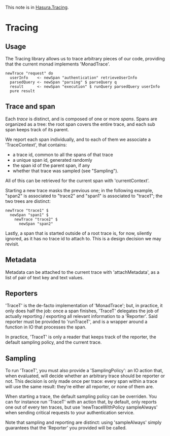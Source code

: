 This note is in [Hasura.Tracing](https://github.com/hasura/graphql-engine/blob/master/server/src-lib/Hasura/Tracing.hs#L11).

# Tracing

## Usage

The Tracing library allows us to trace arbitrary pieces of our code, providing
that the current monad implements 'MonadTrace'.

    newTrace "request" do
      userInfo    <- newSpan "authentication" retrieveUserInfo
      parsedQuery <- newSpan "parsing" $ parseQuery q
      result      <- newSpan "execution" $ runQuery parsedQuery userInfo
      pure result

## Trace and span

Each _trace_ is distinct, and is composed of one or more _spans_. Spans are
organized as a tree: the root span covers the entire trace, and each sub span
keeps track of its parent.

We report each span individually, and to each of them we associate a
'TraceContext', that contains:
  - a trace id, common to all the spans of that trace
  - a unique span id, generated randomly
  - the span id of the parent span, if any
  - whether that trace was sampled (see "Sampling").

All of this can be retrieved for the current span with 'currentContext'.

Starting a new trace masks the previous one; in the following example, "span2"
is associated to "trace2" and "span1" is associated to "trace1"; the two trees
are distinct:

    newTrace "trace1" $
      newSpan "span1" $
        newTrace "trace2" $
          newSpan "span2"

Lastly, a span that is started outside of a root trace is, for now, silently
ignored, as it has no trace id to attach to. This is a design decision we may
revisit.

## Metadata

Metadata can be attached to the current trace with 'attachMetadata', as a list
of pair of text key and text values.

## Reporters

'TraceT' is the de-facto implementation of 'MonadTrace'; but, in practice, it
only does half the job: once a span finishes, 'TraceT' delegates the job of
actually reporting / exporting all relevant information to a 'Reporter'. Said
reporter must be provided to 'runTraceT', and is a wrapper around a function in
IO that processes the span.

In practice, 'TraceT' is only a reader that keeps track of the reporter, the
default sampling policy, and the current trace.

## Sampling

To run 'TraceT', you must also provide a 'SamplingPolicy': an IO action that,
when evaluated, will decide whether an arbitrary trace should be reporter or
not. This decision is only made once per trace: every span within a trace will
use the same result: they're either all reporter, or none of them are.

When starting a trace, the default sampling policy can be overriden. You can for
instance run 'TraceT' with an action that, by default, only reports one out of
every ten traces, but use 'newTraceWithPolicy sampleAlways' when sending
critical requests to your authentication service.

Note that sampling and reporting are distinct: using 'sampleAlways' simply
guarantees that the 'Reporter' you provided will be called.


